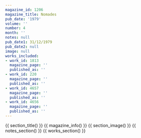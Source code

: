 ```yaml
---
magazine_id: 1206
magazine_title: Nomades
pub_date: '1979'
volume: ''
number: 4
month: ''
notes: null
pub_date1: 31/12/1979
pub_date2: null
image: null
works_included:
- work_id: 1813
  magazine_page: ''
  published_as: ''
- work_id: 220
  magazine_page: ''
  published_as: ''
- work_id: 4657
  magazine_page: ''
  published_as: ''
- work_id: 4656
  magazine_page: ''
  published_as: ''
---
```


{{ section_title() }}
{{ magazine_info() }}
{{ section_image() }}
{{ notes_section() }}
{{ works_section() }}
